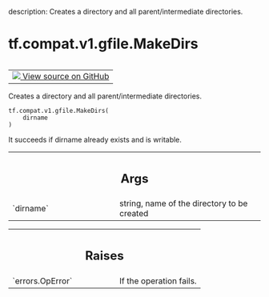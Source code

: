 description: Creates a directory and all parent/intermediate directories.

<div itemscope itemtype="http://developers.google.com/ReferenceObject">
<meta itemprop="name" content="tf.compat.v1.gfile.MakeDirs" />
<meta itemprop="path" content="Stable" />
</div>

# tf.compat.v1.gfile.MakeDirs

<!-- Insert buttons and diff -->

<table class="tfo-notebook-buttons tfo-api nocontent" align="left">
<td>
  <a target="_blank" href="https://github.com/tensorflow/tensorflow/blob/r2.2/tensorflow/python/lib/io/file_io.py#L415-L427">
    <img src="https://www.tensorflow.org/images/GitHub-Mark-32px.png" />
    View source on GitHub
  </a>
</td>
</table>



Creates a directory and all parent/intermediate directories.

<pre class="devsite-click-to-copy prettyprint lang-py tfo-signature-link">
<code>tf.compat.v1.gfile.MakeDirs(
    dirname
)
</code></pre>



<!-- Placeholder for "Used in" -->

It succeeds if dirname already exists and is writable.

<!-- Tabular view -->
 <table class="responsive fixed orange">
<colgroup><col width="214px"><col></colgroup>
<tr><th colspan="2"><h2 class="add-link">Args</h2></th></tr>

<tr>
<td>
`dirname`
</td>
<td>
string, name of the directory to be created
</td>
</tr>
</table>



<!-- Tabular view -->
 <table class="responsive fixed orange">
<colgroup><col width="214px"><col></colgroup>
<tr><th colspan="2"><h2 class="add-link">Raises</h2></th></tr>

<tr>
<td>
`errors.OpError`
</td>
<td>
If the operation fails.
</td>
</tr>
</table>

